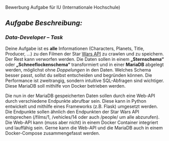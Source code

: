 Bewerbung Aufgabe für IU (Internationale Hochschule)

## _Aufgabe Beschreibung:_ 

### _Data-Developer – Task_ 
Deine Aufgabe ist es **alle** Informationen (Characters, Planets, Title, Producer, …) zu den Filmen der Star  [Wars API](https://swapi.dev) 
zu crawlen und zu speichern. Der Rest kann verworfen werden. Die Daten sollen in einem **„Sternschema“** oder
**„Schneeflockenschema“** transformiert und in einer **MariaDB** abgelegt werden, möglichst ohne _Doppelungen_ in den Daten.
Welches Schema besser passt, sollst du selbst entscheiden und begründen können. Die Performance ist zweitrangig, sondern
intuitive SQL-Abfragen sind wichtiger. Diese MariaDB soll mithilfe von Docker betrieben werden.

Die nun in der MariaDB gespeicherten Daten sollen durch eine Web-API durch verschiedene Endpunkte abrufbar sein. Diese kann
in Python entwickelt und mithilfe eines Frameworks (z.B. Flask) umgesetzt werden. Die Endpunkte sollen ähnlich den
Endpunkten der Star Wars API entsprechen (/films/1, /vehicles/14 oder auch /people/ um alle abzurufen). Die Web-API kann
(muss aber nicht) in einem Docker Container integriert und lauffähig sein. Gerne kann die Web-API und die MariaDB auch in
einem Docker-Compose zusammengefasst werden.
